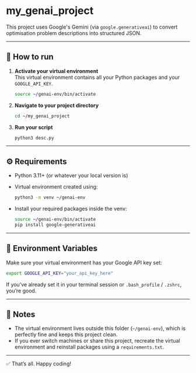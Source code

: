 # my_genai_project

This project uses Google's Gemini (via `google.generativeai`) to convert optimisation problem descriptions into structured JSON.

---

## 🚀 How to run

1. **Activate your virtual environment**  
   This virtual environment contains all your Python packages and your `GOOGLE_API_KEY`.

   ```bash
   source ~/genai-env/bin/activate
   ```

2. **Navigate to your project directory**

   ```bash
   cd ~/my_genai_project
   ```

3. **Run your script**

   ```bash
   python3 desc.py
   ```

---

## ⚙️ Requirements

- Python 3.11+ (or whatever your local version is)
- Virtual environment created using:

  ```bash
  python3 -m venv ~/genai-env
  ```

- Install your required packages inside the venv:

  ```bash
  source ~/genai-env/bin/activate
  pip install google-generativeai
  ```

---

## 🔑 Environment Variables

Make sure your virtual environment has your Google API key set:

```bash
export GOOGLE_API_KEY="your_api_key_here"
```

If you’ve already set it in your terminal session or `.bash_profile` / `.zshrc`, you’re good.

---

## 📝 Notes

- The virtual environment lives outside this folder (`~/genai-env`), which is perfectly fine and keeps this project clean.
- If you ever switch machines or share this project, recreate the virtual environment and reinstall packages using a `requirements.txt`.

---

✅ That’s all. Happy coding!
